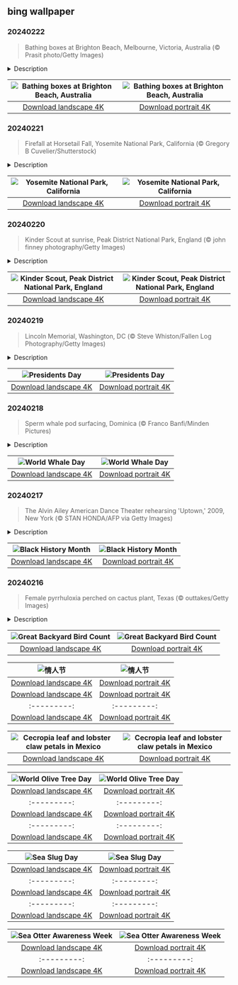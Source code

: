 ## bing wallpaper

### 20240222

> Bathing boxes at Brighton Beach, Melbourne, Victoria, Australia (© Prasit photo/Getty Images)

<details>
<summary>Description</summary>

> The 'bathing boxes' on Brighton Beach, Melbourne, beam with a rainbow of colors against golden sands, the ocean, and the city skyline. A popular tourist attraction, they first popped up on Brighton's coastline in 1860, providing somewhere for swimmers to change into their bathing suits. They have been moved, repaired, and added to since then, and while they each have their own distinctive coat of paint, the bathing boxes are built in the same traditional style. Despite facing the threat of removal over the years, these vibrant coast guards remain, adding a splash of color to the beach, and providing their owners with somewhere to sit and enjoy the view.
> 
> 
> 
> 

</details>

| ![Bathing boxes at Brighton Beach, Australia](https://cn.bing.com/th?id=OHR.BrightonBoxes_EN-US7951266383_UHD.jpg&pid=hp&w=400&h=224&rs=1&c=4) | ![Bathing boxes at Brighton Beach, Australia](https://cn.bing.com/th?id=OHR.BrightonBoxes_EN-US7951266383_1080x1920.jpg&pid=hp&w=155&h=315&rs=1&c=4) |
|:---------:|:---------:|
| [Download landscape 4K](https://cn.bing.com/th?id=OHR.BrightonBoxes_EN-US7951266383_UHD.jpg) | [Download portrait 4K](https://cn.bing.com/th?id=OHR.BrightonBoxes_EN-US7951266383_1080x1920.jpg) |

### 20240221

> Firefall at Horsetail Fall, Yosemite National Park, California (© Gregory B Cuvelier/Shutterstock)

<details>
<summary>Description</summary>

> Fancy witnessing a fiery waterfall? The seemingly impossible can be found at this time of year on the eastern side of El Capitan, Yosemite National Park's famous rock face. Horsetail Fall is a seasonal waterfall that flows only when there has been plenty of snowfall, and when temperatures have been warm enough to melt it. For a couple of weeks in February, if skies are clear, water is flowing, and the sun shines at just the right angle, the long, slender waterfall takes on a glowing, flame-hued appearance. Hundreds gather in Yosemite Valley to see this mesmerizing natural spectacle. The phenomenon has earned the moniker 'firefall,' an homage to the historic Yosemite Firefall, a manmade event from the top of the park's Glacier Point that took place between 1872 to 1968. Eventually, park rangers decided that dumping embers over a cliff onto the land below wasn't the brightest idea.
> 
> 
> 
> 

</details>

| ![Yosemite National Park, California](https://cn.bing.com/th?id=OHR.YosemiteFirefall_EN-US8169903146_UHD.jpg&pid=hp&w=400&h=224&rs=1&c=4) | ![Yosemite National Park, California](https://cn.bing.com/th?id=OHR.YosemiteFirefall_EN-US8169903146_1080x1920.jpg&pid=hp&w=155&h=315&rs=1&c=4) |
|:---------:|:---------:|
| [Download landscape 4K](https://cn.bing.com/th?id=OHR.YosemiteFirefall_EN-US8169903146_UHD.jpg) | [Download portrait 4K](https://cn.bing.com/th?id=OHR.YosemiteFirefall_EN-US8169903146_1080x1920.jpg) |

### 20240220

> Kinder Scout at sunrise, Peak District National Park, England (© john finney photography/Getty Images)

<details>
<summary>Description</summary>

> Within the vast expanse of England's Peak District National Park lies Kinder Scout Nature Reserve, the site of an historic people's protest. At around 2,087 feet, Kinder Scout is the park's highest point and its rugged moorlands and windswept plateaus have drawn walkers and nature enthusiasts for generations. In 1932, it was the stage for a 'mass trespass,' in which hundreds of people on foot protested for public access to these lands. At the time, many areas of open countryside were closed to the British public. This act of civil disobedience prompted much public sympathy, which eventually led to the establishment of the UK's first national parks. The Peak District National Park was the first, designated in April 1951, ensuring that these hills and valleys would be preserved for future generations to enjoy.
> 
> 
> 
> 

</details>

| ![Kinder Scout, Peak District National Park, England](https://cn.bing.com/th?id=OHR.PeakDistrictNP_EN-US8094447567_UHD.jpg&pid=hp&w=400&h=224&rs=1&c=4) | ![Kinder Scout, Peak District National Park, England](https://cn.bing.com/th?id=OHR.PeakDistrictNP_EN-US8094447567_1080x1920.jpg&pid=hp&w=155&h=315&rs=1&c=4) |
|:---------:|:---------:|
| [Download landscape 4K](https://cn.bing.com/th?id=OHR.PeakDistrictNP_EN-US8094447567_UHD.jpg) | [Download portrait 4K](https://cn.bing.com/th?id=OHR.PeakDistrictNP_EN-US8094447567_1080x1920.jpg) |

### 20240219

> Lincoln Memorial, Washington, DC (© Steve Whiston/Fallen Log Photography/Getty Images)

<details>
<summary>Description</summary>

> The United States of America has had 46 commanders in chief, and today, the third Monday of February, we commemorate their legacies. Initially established to honor George Washington's birthday, Presidents Day has evolved into a celebration of all presidents. Revered among them is Abraham Lincoln, a towering figure in American history, who guided the country through the Civil War and abolished slavery in America. The Lincoln Memorial, seen in today's image, overlooks the Reflecting Pool at the west end of the National Mall in Washington, DC. Designed in a neoclassical style, the memorial is a poignant destination for those seeking to connect with American history during Presidents Day, and beyond.
> 
> 
> 
> 

</details>

| ![Presidents Day](https://cn.bing.com/th?id=OHR.LincolnSunset_EN-US8001542624_UHD.jpg&pid=hp&w=400&h=224&rs=1&c=4) | ![Presidents Day](https://cn.bing.com/th?id=OHR.LincolnSunset_EN-US8001542624_1080x1920.jpg&pid=hp&w=155&h=315&rs=1&c=4) |
|:---------:|:---------:|
| [Download landscape 4K](https://cn.bing.com/th?id=OHR.LincolnSunset_EN-US8001542624_UHD.jpg) | [Download portrait 4K](https://cn.bing.com/th?id=OHR.LincolnSunset_EN-US8001542624_1080x1920.jpg) |

### 20240218

> Sperm whale pod surfacing, Dominica (© Franco Banfi/Minden Pictures)

<details>
<summary>Description</summary>

> Ahoy there, giants of the sea! World Whale Day is surfacing, along with these sperm whales off the coast of the Caribbean island of Dominica. Established in 1980 in Maui, the day originally aimed to celebrate the humpback whales in Hawaiian waters but has evolved into a global event for all 92 whale species.
> 
> In the world of whales, you're either baleen or toothed. Baleen whales use bristle-like plates in their mouths to filter krill from the water. The sperm whales pictured here are toothed whales, which use cone-shaped teeth to attack their prey. Unlike baleen whales, they hunt and navigate using echolocation, using sound to detect objects around them. Sperm whales also happen to have the largest brain of any animal on Earth.
> 
> 

</details>

| ![World Whale Day](https://cn.bing.com/th?id=OHR.DominicaWhales_EN-US7918259144_UHD.jpg&pid=hp&w=400&h=224&rs=1&c=4) | ![World Whale Day](https://cn.bing.com/th?id=OHR.DominicaWhales_EN-US7918259144_1080x1920.jpg&pid=hp&w=155&h=315&rs=1&c=4) |
|:---------:|:---------:|
| [Download landscape 4K](https://cn.bing.com/th?id=OHR.DominicaWhales_EN-US7918259144_UHD.jpg) | [Download portrait 4K](https://cn.bing.com/th?id=OHR.DominicaWhales_EN-US7918259144_1080x1920.jpg) |

### 20240217

> The Alvin Ailey American Dance Theater rehearsing 'Uptown,' 2009, New York (© STAN HONDA/AFP via Getty Images)

<details>
<summary>Description</summary>

> As we celebrate Black History Month, we're taking a moment to highlight an institution in the world of dance—the Alvin Ailey American Dance Theater in New York City. Founded by the visionary choreographer Alvin Ailey in 1958, it fuses elements of modern dance, ballet, jazz, and theater. The company's performances demonstrate the importance of artistic expression in preserving and celebrating Black culture in America. Congress described it as a 'vital American cultural ambassador to the world' in 2008.
> 
> 
> 
> 

</details>

| ![Black History Month](https://cn.bing.com/th?id=OHR.AileyUptown_EN-US7790191198_UHD.jpg&pid=hp&w=400&h=224&rs=1&c=4) | ![Black History Month](https://cn.bing.com/th?id=OHR.AileyUptown_EN-US7790191198_1080x1920.jpg&pid=hp&w=155&h=315&rs=1&c=4) |
|:---------:|:---------:|
| [Download landscape 4K](https://cn.bing.com/th?id=OHR.AileyUptown_EN-US7790191198_UHD.jpg) | [Download portrait 4K](https://cn.bing.com/th?id=OHR.AileyUptown_EN-US7790191198_1080x1920.jpg) |

### 20240216

> Female pyrrhuloxia perched on cactus plant, Texas (© outtakes/Getty Images)

<details>
<summary>Description</summary>

> For the next four days, birdwatchers all over the world will be taking part in the Great Backyard Bird Count. Bird lovers will identify the feathered friends they see or hear in their area and report their findings. The data helps scientists protect birds by providing information about how populations and habitats change over time.
> 
> In today's image is a pyrrhuloxia—or desert cardinal—a songbird that lives in the deserts of northern Mexico and the American Southwest. Locals might be lucky enough to see one of these red and gray birds; they often visit backyards in search of seeds, or to eat the fruit from shrubs and cacti.
> 
> 

</details>

| ![Great Backyard Bird Count](https://cn.bing.com/th?id=OHR.BackyardBird_EN-US8255123787_UHD.jpg&pid=hp&w=400&h=224&rs=1&c=4) | ![Great Backyard Bird Count](https://cn.bing.com/th?id=OHR.BackyardBird_EN-US8255123787_1080x1920.jpg&pid=hp&w=155&h=315&rs=1&c=4) |
|:---------:|:---------:|
| [Download landscape 4K](https://cn.bing.com/th?id=OHR.BackyardBird_EN-US8255123787_UHD.jpg) | [Download portrait 4K](https://cn.bing.com/th?id=OHR.BackyardBird_EN-US8255123787_1080x1920.jpg) |后伴侣加入它的舞步。丹顶鹤象征着好运、长寿和忠诚，许多国家都有折千纸鹤的传统，传说折一千只纸鹤可以实现愿望。
> 
> 
> 
> 

</details>

| ![情人节](https://cn.bing.com/th?id=OHR.BowingCrane_ZH-CN0143761293_UHD.jpg&pid=hp&w=400&h=224&rs=1&c=4) | ![情人节](https://cn.bing.com/th?id=OHR.BowingCrane_ZH-CN0143761293_1080x1920.jpg&pid=hp&w=155&h=315&rs=1&c=4) |
|:---------:|:---------:|
| [Download landscape 4K](https://cn.bing.com/th?id=OHR.BowingCrane_ZH-CN0143761293_UHD.jpg) | [Download portrait 4K](https://cn.bing.com/th?id=OHR.BowingCrane_ZH-CN0143761293_1080x1920.jpg) |---------:|:---------:|
| [Download landscape 4K](https://cn.bing.com/th?id=OHR.MarignyBeads_ZH-CN9346804869_UHD.jpg) | [Download portrait 4K](https://cn.bing.com/th?id=OHR.MarignyBeads_ZH-CN9346804869_1080x1920.jpg) |K](https://cn.bing.com/th?id=OHR.DeathValleySalt_EN-US1068737086_1080x1920.jpg) |N-US0948108910_1080x1920.jpg) |ing.com/th?id=OHR.EagleTree_EN-US8588984234_1080x1920.jpg) |d portrait 4K](https://cn.bing.com/th?id=OHR.SurfSanDiego_EN-US0761983664_1080x1920.jpg) |?id=OHR.CormorantBridge_EN-US1902862286_1080x1920.jpg) |om/th?id=OHR.AmericanWetlands_EN-US1844827155_1080x1920.jpg&pid=hp&w=155&h=315&rs=1&c=4) |
|:---------:|:---------:|
| [Download landscape 4K](https://cn.bing.com/th?id=OHR.AmericanWetlands_EN-US1844827155_UHD.jpg) | [Download portrait 4K](https://cn.bing.com/th?id=OHR.AmericanWetlands_EN-US1844827155_1080x1920.jpg) |9784_UHD.jpg) | [Download portrait 4K](https://cn.bing.com/th?id=OHR.RedPlanetDay_EN-US9693219784_1080x1920.jpg) |r claw is often cultivated as an ornamental plant for tropical gardens. Gardeners looking to attract birds love the Heliconia because its plentiful nectar draws hummingbirds to its downward-facing flowers. Those same flowers have special recognition in Bolivia as 'patujú,' the national flower, which appears on one of the country's flags.
> 
> 

</details>

| ![Cecropia leaf and lobster claw petals in Mexico](https://cn.bing.com/th?id=OHR.Cecropia_EN-US9602789937_UHD.jpg&pid=hp&w=400&h=224&rs=1&c=4) | ![Cecropia leaf and lobster claw petals in Mexico](https://cn.bing.com/th?id=OHR.Cecropia_EN-US9602789937_1080x1920.jpg&pid=hp&w=155&h=315&rs=1&c=4) |
|:---------:|:---------:|
| [Download landscape 4K](https://cn.bing.com/th?id=OHR.Cecropia_EN-US9602789937_UHD.jpg) | [Download portrait 4K](https://cn.bing.com/th?id=OHR.Cecropia_EN-US9602789937_1080x1920.jpg) |though olive trees do not grow very tall, usually no more than 30 feet, they live a very long time. One of the oldest known trees in the world, in Portugal, is believed to be 3,350 years old. Many live for millennia, their trunks growing thick and gnarled, and their branches bearing fruit century after century. As civilizations rise and fall around them, these hardy trees remain resilient and steadfast.
> 
> 

</details>

| ![World Olive Tree Day](https://cn.bing.com/th?id=OHR.OliveTreeDay_EN-US9460125670_UHD.jpg&pid=hp&w=400&h=224&rs=1&c=4) | ![World Olive Tree Day](https://cn.bing.com/th?id=OHR.OliveTreeDay_EN-US9460125670_1080x1920.jpg&pid=hp&w=155&h=315&rs=1&c=4) |
|:---------:|:---------:|
| [Download landscape 4K](https://cn.bing.com/th?id=OHR.OliveTreeDay_EN-US9460125670_UHD.jpg) | [Download portrait 4K](https://cn.bing.com/th?id=OHR.OliveTreeDay_EN-US9460125670_1080x1920.jpg) |pid=hp&w=155&h=315&rs=1&c=4) |
|:---------:|:---------:|
| [Download landscape 4K](https://cn.bing.com/th?id=OHR.MonksMound_EN-US9323884241_UHD.jpg) | [Download portrait 4K](https://cn.bing.com/th?id=OHR.MonksMound_EN-US9323884241_1080x1920.jpg) |](https://cn.bing.com/th?id=OHR.Calacas_EN-US6430903741_UHD.jpg) | [Download portrait 4K](https://cn.bing.com/th?id=OHR.Calacas_EN-US6430903741_1080x1920.jpg) |.com/th?id=OHR.SealRiver_EN-US6267835630_1080x1920.jpg&pid=hp&w=155&h=315&rs=1&c=4) |
|:---------:|:---------:|
| [Download landscape 4K](https://cn.bing.com/th?id=OHR.SealRiver_EN-US6267835630_UHD.jpg) | [Download portrait 4K](https://cn.bing.com/th?id=OHR.SealRiver_EN-US6267835630_1080x1920.jpg) |e a more fitting name. Someone call Terry.
> 
> 

</details>

| ![Sea Slug Day](https://cn.bing.com/th?id=OHR.SeaAngel_EN-US5531672696_UHD.jpg&pid=hp&w=400&h=224&rs=1&c=4) | ![Sea Slug Day](https://cn.bing.com/th?id=OHR.SeaAngel_EN-US5531672696_1080x1920.jpg&pid=hp&w=155&h=315&rs=1&c=4) |
|:---------:|:---------:|
| [Download landscape 4K](https://cn.bing.com/th?id=OHR.SeaAngel_EN-US5531672696_UHD.jpg) | [Download portrait 4K](https://cn.bing.com/th?id=OHR.SeaAngel_EN-US5531672696_1080x1920.jpg) |OHR.DarkSkyAcadia_EN-US6966527964_1080x1920.jpg) |.bing.com/th?id=OHR.GoldenJellyfish_EN-US6743816471_1080x1920.jpg&pid=hp&w=155&h=315&rs=1&c=4) |
|:---------:|:---------:|
| [Download landscape 4K](https://cn.bing.com/th?id=OHR.GoldenJellyfish_EN-US6743816471_UHD.jpg) | [Download portrait 4K](https://cn.bing.com/th?id=OHR.GoldenJellyfish_EN-US6743816471_1080x1920.jpg) |ng.com/th?id=OHR.LastDollarRoad_EN-US7923638318_UHD.jpg&pid=hp&w=400&h=224&rs=1&c=4) | ![First day of autumn](https://cn.bing.com/th?id=OHR.LastDollarRoad_EN-US7923638318_1080x1920.jpg&pid=hp&w=155&h=315&rs=1&c=4) |
|:---------:|:---------:|
| [Download landscape 4K](https://cn.bing.com/th?id=OHR.LastDollarRoad_EN-US7923638318_UHD.jpg) | [Download portrait 4K](https://cn.bing.com/th?id=OHR.LastDollarRoad_EN-US7923638318_1080x1920.jpg) |ppers who hunted otters to near extinction before they were protected by law. Although sea otter populations have rebounded, they are still considered endangered. Otters live along the Pacific Coast of North America, from California up to Alaska. Although they can walk on land, they almost never find the need or desire to, even when it's nap time. When they're ready for a snooze, they'll raft up, wrap themselves in a strand of kelp to keep them from drifting away, and recline on the world's biggest waterbed.

</details>

| ![Sea Otter Awareness Week](https://cn.bing.com/th?id=OHR.SitkaOtters_EN-US7714053956_UHD.jpg&pid=hp&w=400&h=224&rs=1&c=4) | ![Sea Otter Awareness Week](https://cn.bing.com/th?id=OHR.SitkaOtters_EN-US7714053956_1080x1920.jpg&pid=hp&w=155&h=315&rs=1&c=4) |
|:---------:|:---------:|
| [Download landscape 4K](https://cn.bing.com/th?id=OHR.SitkaOtters_EN-US7714053956_UHD.jpg) | [Download portrait 4K](https://cn.bing.com/th?id=OHR.SitkaOtters_EN-US7714053956_1080x1920.jpg) |oo_EN-US7569665443_UHD.jpg&pid=hp&w=400&h=224&rs=1&c=4) | ![World Bamboo Day](https://cn.bing.com/th?id=OHR.ArashiyamaBamboo_EN-US7569665443_1080x1920.jpg&pid=hp&w=155&h=315&rs=1&c=4) |
|:---------:|:---------:|
| [Download landscape 4K](https://cn.bing.com/th?id=OHR.ArashiyamaBamboo_EN-US7569665443_UHD.jpg) | [Download portrait 4K](https://cn.bing.com/th?id=OHR.ArashiyamaBamboo_EN-US7569665443_1080x1920.jpg) |